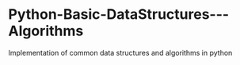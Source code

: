 # Python-Basic-DataStructures---Algorithms
Implementation of common data structures and algorithms in python
